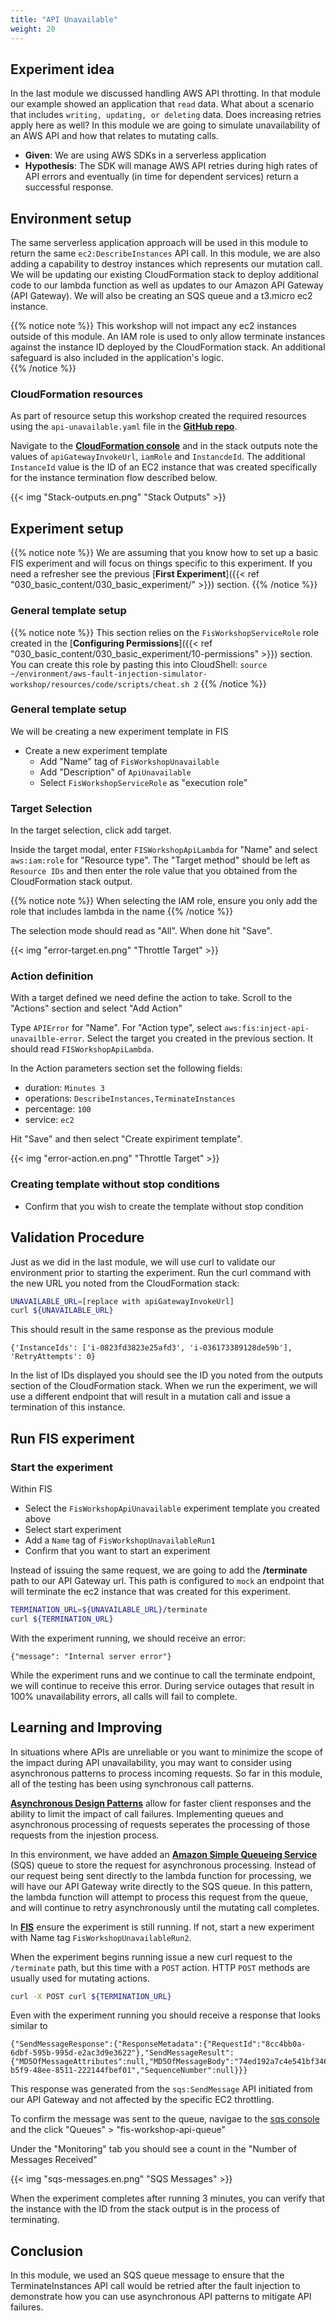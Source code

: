 ```yaml
---
title: "API Unavailable"
weight: 20
---
```


## Experiment idea

In the last module we discussed handling AWS API throtting.  In that module our example showed an application that `read` data.  What about a scenario that includes `writing, updating, or deleting` data.  Does increasing retries apply here as well? In this module we are going to simulate unavailability of an AWS API and how that relates to mutating calls.  

* **Given**: We are using AWS SDKs in a serverless application
* **Hypothesis**: The SDK will manage AWS API retries during high rates of API errors and eventually (in time for dependent services) return a successful response.

## Environment setup

The same serverless application approach will be used in this module to return the same `ec2:DescribeInstances` API call.  In this module, we are also adding a capability to destroy instances which represents our mutation call.  We will be updating our existing CloudFormation stack to deploy additional code to our lambda function as well as updates to our Amazon API Gateway (API Gateway).  We will also be creating an SQS queue and a t3.micro ec2 instance.  

{{% notice note %}}
This workshop will not impact any ec2 instances outside of this module.  An IAM role is used to only allow terminate instances against the instance ID deployed by the CloudFormation stack.  An additional safeguard is also included in the application's logic.  
{{% /notice %}}

### CloudFormation resources

As part of resource setup this workshop created the required resources using the `api-unavailable.yaml` file in the [**GitHub repo**](https://github.com/aws-samples/aws-fault-injection-simulator-workshop/blob/main/resources/templates/api-failures/api-unavailable.yaml). 

Navigate to the [**CloudFormation console**](https://console.aws.amazon.com/cloudformation/home?#/stacks?filteringText=FisApiFailureUnavailable&viewNested=true&hideStacks=false&filteringStatus=active) and in the stack outputs note the values of `apiGatewayInvokeUrl`, `iamRole` and `InstancdeId`. The additional `InstanceId` value is the ID of an EC2 instance that was created specifically for the instance termination flow described below.

{{< img "Stack-outputs.en.png" "Stack Outputs" >}}

## Experiment setup

{{% notice note %}}
We are assuming that you know how to set up a basic FIS experiment and will focus on things specific to this experiment. If you need a refresher see the previous [**First Experiment**]({{< ref "030_basic_content/030_basic_experiment/" >}}) section.
{{% /notice %}}

### General template setup

{{% notice note %}}
This section relies on the `FisWorkshopServiceRole` role created in the [**Configuring Permissions**]({{< ref "030_basic_content/030_basic_experiment/10-permissions" >}}) section. You can create this role by pasting this into CloudShell: `source ~/environment/aws-fault-injection-simulator-workshop/resources/code/scripts/cheat.sh 2`
{{% /notice %}}

### General template setup

We will be creating a new experiment template in FIS

* Create a new experiment template
  * Add "Name" tag of `FisWorkshopUnavailable`
  * Add "Description" of `ApiUnavailable`
  * Select `FisWorkshopServiceRole` as "execution role"

### Target Selection

In the target selection, click add target.  

Inside the target modal, enter `FISWorkshopApiLambda` for "Name" and select `aws:iam:role` for "Resource type".  The "Target method" should be left as `Resource IDs` and then enter the role value that you obtained from the CloudFormation stack output.  

{{% notice note %}}
When selecting the IAM role, ensure you only add the role that includes lambda in the name
{{% /notice %}}  

The selection mode should read as "All".  When done hit "Save".  

{{< img "error-target.en.png" "Throttle Target" >}}

### Action definition

With a target defined we need define the action to take. Scroll to the "Actions" section and select "Add Action"

Type `APIError` for "Name".  For "Action type", select `aws:fis:inject-api-unavailble-error`. Select the target you created in the previous section.  It should read `FISWorkshopApiLambda`.  

In the Action parameters section set the following fields:
- duration: `Minutes 3`
- operations: `DescribeInstances,TerminateInstances`
- percentage: `100`
- service: `ec2`

Hit "Save" and then select "Create expiriment template". 

{{< img "error-action.en.png" "Throttle Target" >}}

### Creating template without stop conditions

* Confirm that you wish to create the template without stop condition

## Validation Procedure

Just as we did in the last module, we will use curl to validate our environment prior to starting the experiment.  Run the curl command with the new URL you noted from the CloudFormation stack:

```bash
UNAVAILABLE_URL=[replace with apiGatewayInvokeUrl]
curl ${UNAVAILABLE_URL}
```

This should result in the same response as the previous module

```
{'InstanceIds': ['i-0823fd3823e25afd3', 'i-036173389128de59b'], 'RetryAttempts': 0}
```

In the list of IDs displayed you should see the ID you noted from the outputs section of the CloudFormation stack.  When we run the experiment, we will use a different endpoint that will result in a mutation call and issue a termination of this instance.  

## Run FIS experiment

### Start the experiment

Within FIS

* Select the `FisWorkshopApiUnavailable` experiment template you created above 
* Select start experiment
* Add a `Name` tag of `FisWorkshopUnavailableRun1`
* Confirm that you want to start an experiment

Instead of issuing the same request, we are going to add the **/terminate** path to our API Gateway url.  This path is configured to `mock` an endpoint that will terminate the ec2 instance that was created for this experiment.  

```bash
TERMINATION_URL=${UNAVAILABLE_URL}/terminate
curl ${TERMINATION_URL}
```

With the experiment running, we should receive an error:

`{"message": "Internal server error"}`

While the experiment runs and we continue to call the terminate endpoint, we will continue to receive this error.  During service outages that result in 100% unavailability errors, all calls will fail to complete.  

## Learning and Improving

In situations where APIs are unreliable or you want to minimize the scope of the impact during API unavailability, you may want to consider using asynchronous patterns to process incoming requests.  So far in this module, all of the testing has been using synchronous call patterns.  

[**Asynchronous Design Patterns**](https://aws.amazon.com/blogs/compute/managing-backend-requests-and-frontend-notifications-in-serverless-web-apps/) allow for faster client responses and the ability to limit the impact of call failures.  Implementing queues and asynchronous processing of requests seperates the processing of those requests from the injestion process.  

In this environment, we have added an [**Amazon Simple Queueing Service**](https://aws.amazon.com/sqs/) (SQS) queue to store the request for asynchronous processing.  Instead of our request being sent directly to the lambda function for processing, we will have our API Gateway write directly to the SQS queue.  In this pattern, the lambda function will attempt to process this request from the queue, and will continue to retry asynchronously until the mutating call completes.  

In [**FIS**](https://console.aws.amazon.com/fis/home) ensure the experiment is still running.  If not, start a new experiment with Name tag `FisWorkshopUnavailableRun2`.  

When the experiment begins running issue a new curl request to the `/terminate` path, but this time with a `POST` action.  HTTP `POST` methods are usually used for mutating actions.  

```bash
curl -X POST curl ${TERMINATION_URL}
```

Even with the experiment running you should receive a response that looks similar to

```
{"SendMessageResponse":{"ResponseMetadata":{"RequestId":"8cc4bb0a-6dbf-595b-995d-e2ac3d9e3622"},"SendMessageResult":{"MD5OfMessageAttributes":null,"MD5OfMessageBody":"74ed192a7c4e541bf34668d1e8ef0027","MD5OfMessageSystemAttributes":null,"MessageId":"5a454f05-b5f9-48ee-8511-222144fbef01","SequenceNumber":null}}}
```

This response was generated from the `sqs:SendMessage` API initiated from our API Gateway and not affected by the specific EC2 throttling.  

To confirm the message was sent to the queue, navigae to the [sqs console](https://console.aws.amazon.com/sqs/v2/home) and the click "Queues" > "fis-workshop-api-queue"

Under the "Monitoring" tab you should see a count in the "Number of Messages Received"

{{< img "sqs-messages.en.png" "SQS Messages" >}}

When the experiment completes after running 3 minutes, you can verify that the instance with the ID from the stack output is in the process of terminating.  

## Conclusion 

In this module, we used an SQS queue message to ensure that the TerminateInstances API call would be retried after the fault injection to demonstrate how you can use asynchronous API patterns to mitigate API failures.  